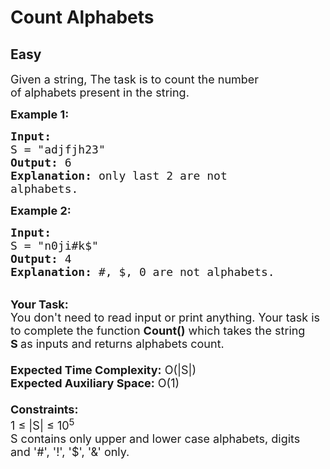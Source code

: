 # Count Alphabets
## Easy 
<div class="problem-statement" style="user-select: auto;">
                <p style="user-select: auto;"></p><p style="user-select: auto;"><span style="font-size: 18px; user-select: auto;">Given a string, The task is to count the number of&nbsp;alphabets present in the string.</span></p>

<p style="user-select: auto;"><span style="font-size: 18px; user-select: auto;"><strong style="user-select: auto;">Example 1:</strong></span></p>

<pre style="user-select: auto;"><span style="font-size: 18px; user-select: auto;"><strong style="user-select: auto;">Input:
</strong>S = "adjfjh23"
<strong style="user-select: auto;">Output:</strong> 6
<strong style="user-select: auto;">Explanation:</strong> only last 2 are not 
alphabets.
</span></pre>

<p style="user-select: auto;"><span style="font-size: 18px; user-select: auto;"><strong style="user-select: auto;">Example 2:</strong></span></p>

<pre style="user-select: auto;"><span style="font-size: 18px; user-select: auto;"><strong style="user-select: auto;">Input:</strong>
S = "n0ji#k$"
<strong style="user-select: auto;">Output:</strong> 4
<strong style="user-select: auto;">Explanation:</strong> #, $, 0 are not alphabets.</span></pre>

<p style="user-select: auto;"><br style="user-select: auto;">
<span style="font-size: 18px; user-select: auto;"><strong style="user-select: auto;">Your Task:&nbsp;&nbsp;</strong><br style="user-select: auto;">
You don't need to read input or print anything. Your task is to complete the function&nbsp;<strong style="user-select: auto;">Count()</strong>&nbsp;which takes the string <strong style="user-select: auto;">S&nbsp;</strong>as inputs and returns alphabets count.<br style="user-select: auto;">
<br style="user-select: auto;">
<strong style="user-select: auto;">Expected Time Complexity:</strong>&nbsp;O(|S|)<br style="user-select: auto;">
<strong style="user-select: auto;">Expected Auxiliary Space:</strong>&nbsp;O(1)<br style="user-select: auto;">
<br style="user-select: auto;">
<strong style="user-select: auto;">Constraints:</strong><br style="user-select: auto;">
1 ≤ |S| ≤ 10<sup style="user-select: auto;">5</sup><br style="user-select: auto;">
S contains only upper and lower case alphabets, digits and&nbsp;'#', '!', '$', '&amp;' only.</span></p>
 <p style="user-select: auto;"></p>
            </div>